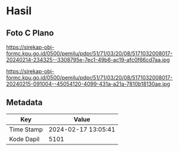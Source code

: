 # Hasil

## Foto C Plano

https://sirekap-obj-formc.kpu.go.id/0500/pemilu/pdpr/51/71/03/20/08/5171032008017-20240214-234325--3308795e-7ec1-49b6-ac19-afc0f66cd7aa.jpg

https://sirekap-obj-formc.kpu.go.id/0500/pemilu/pdpr/51/71/03/20/08/5171032008017-20240215-091004--45054120-4099-431a-a21a-7810b18130ae.jpg


## Metadata

| Key        | Value               |
| ---------- | ------------------- |
| Time Stamp | 2024-02-17 13:05:41 |
| Kode Dapil | 5101                |



